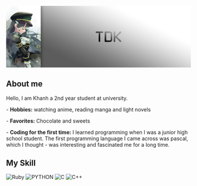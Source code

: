 ![TDK_SUZUSHIRO_C1267](https://github.com/duykhanhrk/duykhanhrk/blob/re-br/Assets/bn_00.png)

## About me
<p>Hello, I am Khanh a 2nd year student at university.</p>
<p>- <b>Hobbies:</b> watching anime, reading manga and light novels</p>
<p>- <b>Favorites:</b> Chocolate and sweets</p>
<p>- <b>Coding for the first time:</b> I learned programming when I was a junior high school student. The first programming language I came across was pascal, which I thought - was interesting and fascinated me for a long time.</p>

## My Skill
![Ruby](https://img.shields.io/badge/ruby-%E2%98%85%E2%98%85%E2%98%85%E2%98%86-red?labelColor=FFFFFF&logo=Ruby&style=for-the-badge&logoColor=red)
![PYTHON](https://img.shields.io/badge/python-%E2%98%85%E2%98%85%E2%98%86%E2%98%86-yellow?labelColor=FFFFFF&logo=Python&style=for-the-badge&logoColor=yellow)
![C](https://img.shields.io/badge/C-%E2%98%85%E2%98%85%E2%98%86%E2%98%86-blue?labelColor=FFFFFF&logo=C&style=for-the-badge&logoColor=blue)
![C++](https://img.shields.io/badge/C%2B%2B-%E2%98%85%E2%98%85%E2%98%86%E2%98%86-green?labelColor=FFFFFF&logo=C%2B%2B&style=for-the-badge&logoColor=green)
